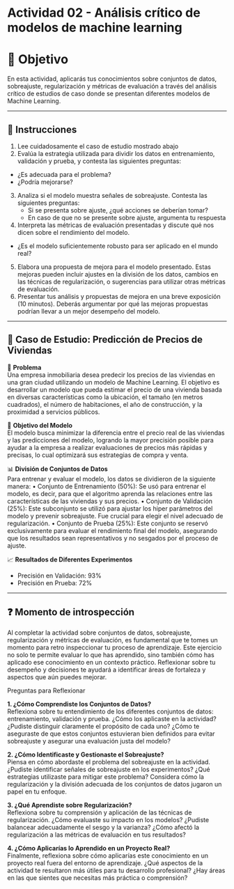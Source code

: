 # **Actividad 02 - Análisis crítico de modelos de machine learning**

# 🎯 **Objetivo**
En esta actividad, aplicarás tus conocimientos sobre conjuntos de datos, sobreajuste, regularización y métricas de evaluación a través del análisis crítico de estudios de caso donde se presentan diferentes modelos de Machine Learning.

---

## 📑 Instrucciones

1.	Lee cuidadosamente el caso de estudio mostrado abajo
2.	Evalúa la estrategia utilizada para dividir los datos en entrenamiento, validación y prueba, y contesta las siguientes preguntas:
   - ¿Es adecuada para el problema?
   - ¿Podría mejorarse?
3.	Analiza si el modelo muestra señales de sobreajuste. Contesta las siguientes preguntas:
    - Si se presenta sobre ajuste, ¿qué acciones se deberían tomar?
    - En caso de que no se presente sobre ajuste, argumenta tu respuesta
4.	Interpreta las métricas de evaluación presentadas y discute qué nos dicen sobre el rendimiento del modelo. 
   - ¿Es el modelo suficientemente robusto para ser aplicado en el mundo real?
5.	Elabora una propuesta de mejora para el modelo presentado. Estas mejoras pueden incluir ajustes en la división de los datos, cambios en las técnicas de regularización, o sugerencias para utilizar otras métricas de evaluación.
6.	Presentar tus análisis y propuestas de mejora en una breve exposición (10 minutos). Deberás argumentar por qué las mejoras propuestas podrían llevar a un mejor desempeño del modelo.

 ---
## 📑 Caso de Estudio: Predicción de Precios de Viviendas 
 📌 **Problema** <br />
Una empresa inmobiliaria desea predecir los precios de las viviendas en una gran ciudad utilizando un modelo de Machine Learning. El objetivo es desarrollar un modelo que pueda estimar el precio de una vivienda basada en diversas características como la ubicación, el tamaño (en metros cuadrados), el número de habitaciones, el año de construcción, y la proximidad a servicios públicos. 
 
🎯 **Objetivo del Modelo** <br />
El modelo busca minimizar la diferencia entre el precio real de las viviendas y las predicciones del modelo, logrando la mayor precisión posible para ayudar a la empresa a realizar evaluaciones de precios más rápidas y precisas, lo cual optimizará sus estrategias de compra y venta.

📊 **División de Conjuntos de Datos** <br />
Para entrenar y evaluar el modelo, los datos se dividieron de la siguiente manera: 
•	Conjunto de Entrenamiento (50%): Se usó para entrenar el modelo, es decir, para que el algoritmo aprenda las relaciones entre las características de las viviendas y sus precios. 
•	Conjunto de Validación (25%): Este subconjunto se utilizó para ajustar los hiper parámetros del modelo y prevenir sobreajuste. Fue crucial para elegir el nivel adecuado de regularización. 
•	Conjunto de Prueba (25%): Este conjunto se reservó exclusivamente para evaluar el rendimiento final del modelo, asegurando que los resultados sean representativos y no sesgados por el proceso de ajuste.

📈 **Resultados de Diferentes Experimentos** <br />
* Precisión en Validación: 93%
* Precisión en Prueba: 72%

---

## ❓ **Momento de introspección**
Al completar la actividad sobre conjuntos de datos, sobreajuste, regularización y métricas de evaluación, es fundamental que te tomes un momento para retro inspeccionar tu proceso de aprendizaje. Este ejercicio no solo te permite evaluar lo que has aprendido, sino también cómo has aplicado ese conocimiento en un contexto práctico. Reflexionar sobre tu desempeño y decisiones te ayudará a identificar áreas de fortaleza y aspectos que aún puedes mejorar.

Preguntas para Reflexionar <br />

**1. ¿Cómo Comprendiste los Conjuntos de Datos?** <br />
Reflexiona sobre tu entendimiento de los diferentes conjuntos de datos: entrenamiento, validación y prueba. ¿Cómo los aplicaste en la actividad? ¿Pudiste distinguir claramente el propósito de cada uno? ¿Cómo te aseguraste de que estos conjuntos estuvieran bien definidos para evitar sobreajuste y asegurar una evaluación justa del modelo?

**2. ¿Cómo Identificaste y Gestionaste el Sobreajuste?** <br />
Piensa en cómo abordaste el problema del sobreajuste en la actividad. ¿Pudiste identificar señales de sobreajuste en los experimentos? ¿Qué estrategias utilizaste para mitigar este problema? Considera cómo la regularización y la división adecuada de los conjuntos de datos jugaron un papel en tu enfoque.

**3. ¿Qué Aprendiste sobre Regularización?** <br />
Reflexiona sobre tu comprensión y aplicación de las técnicas de regularización. ¿Cómo evaluaste su impacto en los modelos? ¿Pudiste balancear adecuadamente el sesgo y la varianza? ¿Cómo afectó la regularización a las métricas de evaluación en tus resultados?

**4. ¿Cómo Aplicarías lo Aprendido en un Proyecto Real?** <br />
Finalmente, reflexiona sobre cómo aplicarías este conocimiento en un proyecto real fuera del entorno de aprendizaje. ¿Qué aspectos de la actividad te resultaron más útiles para tu desarrollo profesional? ¿Hay áreas en las que sientes que necesitas más práctica o comprensión?




